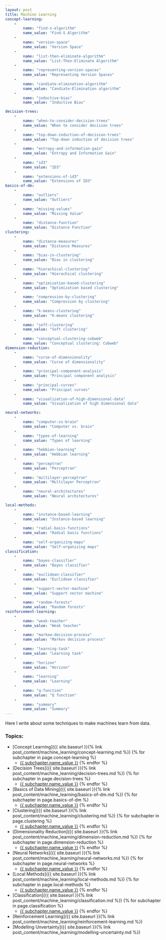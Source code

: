 ```yaml
---
layout: post
title: Machine Learning
concept-learning:
    -
        name: "find-s-algorithm"
        name_value: "Find-S Algorithm"
    -
        name: "version-space"
        name_value: "Version Space"
    -
        name: "list-then-eliminate-algorithm"
        name_value: "List-Then-Eliminate Algorithm"
    -
        name: "representing-version-spaces"
        name_value: "Representing Version Spaces"
    -
        name: "candiate-elimination-algorithm"
        name_value: "Candiate-Elimination algorithm"
    -
        name: "inductive-bias"
        name_value: "Inductive Bias"

decision-trees:
    -
        name: "when-to-consider-decision-trees"
        name_value: "When to consider decision trees"
    -
        name: "top-down-induction-of-decision-trees"
        name_value: "Top-down induction of decision trees"
    -
        name: "entropy-and-information-gain"
        name_value: "Entropy and Information Gain"
    -
        name: "id3"
        name_value: "ID3"
    -
        name: "extensions-of-id3"
        name_value: "Extensions of ID3"
basics-of-dm:
    -
        name: "outliers"
        name_value: "Outliers"
    -
        name: "missing-values"
        name_value: "Missing Value"
    -
        name: "distance-function"
        name_value: "Distance Function"
clustering:
    -
        name: "distance-measures"
        name_value: "Distance Measures"
    -
        name: "bias-in-clustering"
        name_value: "Bias in clustering"
    -
        name: "hierachical-clustering"
        name_value: "Hierachical clustering"
    -
        name: "optimization-based-clustering"
        name_value: "Optimization based clustering"
    -
        name: "compression-by-clustering"
        name_value: "Compression by clustering"
    -
        name: "k-means-clustering"
        name_value: "K-means clustering"
    -
        name: "soft-clustering"
        name_value: "Soft clustering"
    -
        name: "conceptual-clustering-cobweb"
        name_value: "Conceptual clustering: Cobweb"
dimension-reduction:
    -
        name: "curse-of-dimensionality"
        name_value: "Curse of dimensionality"
    -
        name: "principal-component-analysis"
        name_value: "Principal component analysis"
    -
        name: "principal-curves"
        name_value: "Principal curves"
    -
        name: "visualization-of-high-dimensional-data"
        name_value: "Visualization of high dimensional data"

neural-networks:
    -
        name: "computer-vs-brain"
        name_value: "Computer vs. brain"
    -
        name: "types-of-learning"
        name_value: "Types of learning"
    -
        name: "hebbian-learning"
        name_value: "Hebbian learning"
    -
        name: "perceptron"
        name_value: "Perceptron"
    -
        name: "multilayer-perceptron"
        name_value: "Multilayer Perceptron"
    -
        name: "neural-architectures"
        name_value: "Neural architectures"

local-methods:
    -
        name: "instance-based-learning"
        name_value: "Instance-based learning"
    -
        name: "radial-basis-functions"
        name_value: "Radial basis functions"
    -
        name: "self-organizing-maps"
        name_value: "Self-organizing maps"
classification:
    -
        name: "bayes-classifier"
        name_value: "Bayes classifier"
    -
        name: "euclidean-classifier"
        name_value: "Euclidean classifier"
    -
        name: "support-vector-machine"
        name_value: "Support vector machine"
    -
        name: "random-forests"
        name_value: "Random forests"
reinforcement-learning:
    -
        name: "weak-teacher"
        name_value: "Weak teacher"
    -
        name: "markow-decision-process"
        name_value: "Markov decision process"
    -
        name: "learning-task"
        name_value: "Learning task"
    -
        name: "horizon"
        name_value: "Horizon"
    -
        name: "learning"
        name_value: "Learning"
    -
        name: "q-function"
        name_value: "Q function"
    -
        name: "summary"
        name_value: "Summary"
---
```


Here I write about some techniques to make machines learn from data.


### Topics:
- [Concept Learning]({{ site.baseurl }}{% link post_content/machine_learning/concept-learning.md %})
    {% for subchapter in page.concept-learning %}
    - <a href="{{ site.baseurl }}{% link post_content/machine_learning/concept-learning.md %}#{{subchapter.name}}">{{ subchapter.name_value }}</a>
    {% endfor %}
- [Decision Trees]({{ site.baseurl }}{% link post_content/machine_learning/decision-trees.md %})
    {% for subchapter in page.decision-trees %}
    * <a href="{{ site.baseurl }}{% link post_content/machine_learning/decision-trees.md %}#{{subchapter.name}}">{{ subchapter.name_value }}</a>
    {% endfor %}
- [Basics of Data Mining]({{ site.baseurl }}{% link post_content/machine_learning/basics-of-dm.md %})
    {% for subchapter in page.basics-of-dm %}
    * <a href="{{ site.baseurl }}{% link post_content/machine_learning/basics-of-dm.md %}#{{subchapter.name}}">{{ subchapter.name_value }}</a>
    {% endfor %}
- [Clustering]({{ site.baseurl }}{% link post_content/machine_learning/clustering.md %})
    {% for subchapter in page.clustering %}
    * <a href="{{ site.baseurl }}{% link post_content/machine_learning/clustering.md %}#{{subchapter.name}}">{{ subchapter.name_value }}</a>
    {% endfor %}
- [Dimensionality Reduction]({{ site.baseurl }}{% link post_content/machine_learning/dimension-reduction.md %})
    {% for subchapter in page.dimension-reduction %}
    * <a href="{{ site.baseurl }}{% link post_content/machine_learning/dimension-reduction.md %}#{{subchapter.name}}">{{ subchapter.name_value }}</a>
    {% endfor %}
- [Neural Networks]({{ site.baseurl }}{% link post_content/machine_learning/neural-networks.md %})
    {% for subchapter in page.neural-networks %}
    * <a href="{{ site.baseurl }}{% link post_content/machine_learning/neural-networks.md %}#{{subchapter.name}}">{{ subchapter.name_value }}</a>
    {% endfor %}
- [Local Methods]({{ site.baseurl }}{% link post_content/machine_learning/local-methods.md %})
    {% for subchapter in page.local-methods %}
    * <a href="{{ site.baseurl }}{% link post_content/machine_learning/local-methods.md %}#{{subchapter.name}}">{{ subchapter.name_value }}</a>
    {% endfor %}
- [Classification]({{ site.baseurl }}{% link post_content/machine_learning/classification.md %})
    {% for subchapter in page.classification %}
    * <a href="{{ site.baseurl }}{% link post_content/machine_learning/classification.md %}#{{subchapter.name}}">{{ subchapter.name_value }}</a>
    {% endfor %}
- [Reinforcement Learning]({{ site.baseurl }}{% link post_content/machine_learning/reinforcement-learning.md %})
- [Modelling Unvertainty]({{ site.baseurl }}{% link post_content/machine_learning/modelling-uncertainty.md %})
